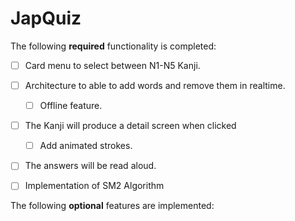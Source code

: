 # JapQuiz


The following **required** functionality is completed:

* [ ] Card menu to select between N1-N5 Kanji.
* [ ] Architecture to able to add words and remove them in realtime.
  * [ ] Offline feature.
* [ ] The Kanji will produce a detail screen when clicked
  * [ ] Add animated strokes.
* [ ] The answers will be read aloud.
* [ ] Implementation of SM2 Algorithm


The following **optional** features are implemented:
